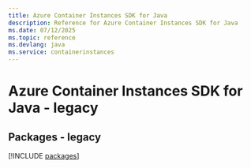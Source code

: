 ```yaml
---
title: Azure Container Instances SDK for Java
description: Reference for Azure Container Instances SDK for Java
ms.date: 07/12/2025
ms.topic: reference
ms.devlang: java
ms.service: containerinstances
---
```

# Azure Container Instances SDK for Java - legacy
## Packages - legacy
[!INCLUDE [packages](container-instances-index.md)]